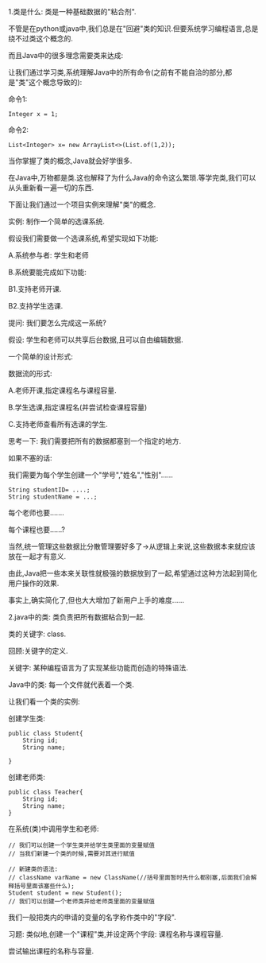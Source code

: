 1.类是什么: 类是一种基础数据的"粘合剂".

不管是在python或java中,我们总是在"回避"类的知识.但要系统学习编程语言,总是绕不过类这个概念的.

而且Java中的很多理念需要类来达成:

让我们通过学习类,系统理解Java中的所有命令(之前有不能自洽的部分,都是"类"这个概念导致的):

命令1:

```
Integer x = 1;
```

命令2:

```
List<Integer> x= new ArrayList<>(List.of(1,2));
```



当你掌握了类的概念,Java就会好学很多.

在Java中,万物都是类.这也解释了为什么Java的命令这么繁琐.等学完类,我们可以从头重新看一遍一切的东西.



下面让我们通过一个项目实例来理解"类"的概念.



实例: 制作一个简单的选课系统.

假设我们需要做一个选课系统,希望实现如下功能:

A.系统参与者: 学生和老师

B.系统要能完成如下功能:

B1.支持老师开课.

B2.支持学生选课.



提问: 我们要怎么完成这一系统?



假设: 学生和老师可以共享后台数据,且可以自由编辑数据.



一个简单的设计形式:

数据流的形式:

A.老师开课,指定课程名与课程容量.

B.学生选课,指定课程名(并尝试检查课程容量)

C.支持老师查看所有选课的学生.



思考一下: 我们需要把所有的数据都塞到一个指定的地方.



如果不塞的话:

我们需要为每个学生创建一个"学号","姓名","性别"......

```
String studentID= ....;
String studentName = ...;

```

每个老师也要.......

每个课程也要......?



当然,统一管理这些数据比分散管理要好多了&rarr;从逻辑上来说,这些数据本来就应该放在一起才有意义.



由此,Java把一些本来关联性就极强的数据放到了一起,希望通过这种方法起到简化用户操作的效果.

事实上,确实简化了,但也大大增加了新用户上手的难度......





2.java中的类: 类负责把所有数据粘合到一起.



类的关键字: class.

回顾:关键字的定义.

关键字: 某种编程语言为了实现某些功能而创造的特殊语法.



Java中的类: 每一个文件就代表着一个类.



让我们看一个类的实例:



创建学生类:

```
public class Student{
	String id;
	String name;
	
}
```





创建老师类:

```
public class Teacher{
	String id;
	String name;
}
```



在系统(类)中调用学生和老师:

```
// 我们可以创建一个学生类并给学生类里面的变量赋值
// 当我们新建一个类的时候,需要对其进行赋值

// 新建类的语法:
// className varName = new ClassName(//括号里面暂时先什么都别塞,后面我们会解释括号里面该塞些什么);
Student student = new Student();
// 我们可以创建一个老师类并给老师类里面的变量赋值
```

我们一般把类内的申请的变量的名字称作类中的"字段".







习题: 类似地,创建一个"课程"类,并设定两个字段: 课程名称与课程容量.

尝试输出课程的名称与容量.







